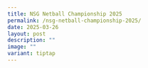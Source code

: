 ```yaml
---
title: NSG Netball Championship 2025
permalink: /nsg-netball-championship-2025/
date: 2025-03-26
layout: post
description: ""
image: ""
variant: tiptap
---
```

